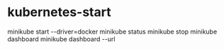 # kubernetes-start

minikube start --driver=docker
minikube status
minikube stop
minikube dashboard
minikube dashboard --url

